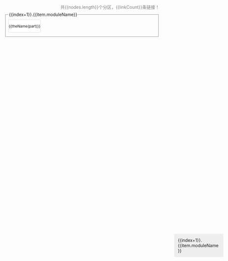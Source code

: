 <!-- 引入 layui.css -->
<link href="https://cdn.jsdelivr.net/npm/layui@2.7.6/dist/css/layui.css" rel="stylesheet">

<style type="text/css">
.layui-row{
    display: flex;
    flex-flow: row wrap;
    align-content: space-between;
}
.layui-row a:hover{
    text-decoration:underline;
}
.layui-row div{
    border:1px solid #ddd;
    height:40px;
    display: flex;
    flex-flow: row wrap;
    align-content: center;
    justify-content: center;
    margin-bottom: 5px;
    margin-right: 5px;
    border-radius: 2px;
    font-size: 12px;
}

.layui-row .no {
    background-color: white;
    color: black;
}
.nav{
    position: fixed;
    top: 20%;
    width: 140px;
    right: 20px;
    z-index: 999;
    background: #eee;
    padding: 10px;
}
.nav a{
    display: block;
    padding: 2px;
}
.stat{
    height:30px;
    line-height:30px;
    color: gray;
    text-align: right;
}
</style>

<div id="container" >
    <div class="stat">共{{nodes.length}}个分区，{{linkCount}}条链接！</div>
    <div class="nav">
        <a v-for="(item,index) in nodes" :href="aHref(item)">{{index+1}}.{{item.moduleName}}</a>
    </div>
    <fieldset class="layui-elem-field" style="padding: 8px;" v-for="(item,index) in nodes">
        <a :id="item.moduleId" style="position: relative;top:-50px;"></a>
        <legend>{{index+1}}.{{item.moduleName}}</legend>
        <div class="layui-row">
            <div class="layui-col-xs12 layui-col-sm12 layui-col-md2 no" v-for="(part,index) in item.parts">
                <a :href="theHref(part)" target="_blank">{{theName(part)}}</a>
            </div>
    </fieldset>
</div>

<script>
    (function(){
         new Vue({
            el:'#container',
            data() {
                return {
                    nodes: [
                        {
                            moduleId: 'my-project',
                            moduleName: '我的项目',
                            parts:[
                                    '项目资源分布@https://mg.meiflower.top/personal/project',
                                    '我的项目@https://gitee.com/mgang/my-project',
                                    '猫大刚主页@https://mg.meiflower.top/',
                                    '我的计划@https://mg.meiflower.top/plan/',
                                    '我的B站空间@https://space.bilibili.com/1174515315',
                                    '我的博客@https://mg.meiflower.top/mb/',
                                    'marp分享@http://marp.meiflower.top/',
                                    '待办列表@http://todo.meiflower.top/',
                                    'mango-kit@https://github.com/mg0324/mango-kit',
                                    '妙娃miaowa@https://mmtdd.gitee.io/miaowa/#/',
                                    'B站工具bup@https://gitee.com/mgang/my-project/tree/master/bup',
                                    'jmedis@https://gitee.com/mangoorg/jmedis',
                                    'idea启动插件@https://gitee.com/mgang/idea-plugin-start-time',
                                    '我的分享@https://gitee.com/mgang/my-share',
                                    'leetcode刷题笔记@https://gitee.com/mgang/leet-code',
                                    '我的日历打卡@https://mg.meiflower.top/calendar/m2/2023/index.html',
                                    'B站web直播入口@https://live.bilibili.com/p/html/web-hime/index.html?visit_id=287t35tjj1us',
                                    
                            ]
                        },
                        {
                            moduleId: 'mango-card',
                            moduleName: '芒果卡片',
                            use: false,
                            parts:[
                                    '芒果网盘@http://disk.meiflower.top/',
                                    '芒果卡片@https://mg.meiflower.top/card-admin/#/login',
                                    '芒果卡片构建@http://mg.meiflower.top/cp/bqr/',
                                    '点子队列@http://mg.meiflower.top/cp/keyqueue',
                                    '卡片预览@http://mg.meiflower.top/cardview/index.html?id=5f3245cc14434434810bece36ea97125'
                            ]
                        },
                        {
                            moduleId: 'about-note',
                            moduleName: '笔记相关',
                            parts:[
                                    'mangodoc@https://mangodoc.meiflower.top',
                                    'mangodoc-template@https://mangodoc-template.meiflower.top',
                                    'docsify-template@http://docsify-template.meiflower.top/#/',
                                    'docsify-note@http://docsify-note.meiflower.top/#/',
                                    '大刚学算法@https://alg.meiflower.top/#/',
                                    '大刚学设计模式@https://dp.meiflower.top/#/',
                                    'Java学习体系文档@https://java.meiflower.top/#/',
                                    '走上架构之路@https://arch.meiflower.top/#/',
                                    'CPU修行文档@http://mgang.gitee.io/s-cpu/#/'
                                    
                            ]
                        },
                        {
                            moduleId: 'offen-tool',
                            moduleName: '常用工具',
                            parts:[
                                'chrome商店@https://chrome.google.com/webstore/category/extensions',
                                '定稿设计@https://gd74865930.qiye.gaoding.com/smartdesign',
                                '百度统计@https://tongji.baidu.com/main/homepage/22511391/homepage/index',
                                '图片转base64@https://kz16.top/png2base64.html',
                                '谷歌翻译@https://translate.google.com.hk/?hl=zh-CN&sourceid=cnhp',
                                'processon@https://www.processon.com/login',
                                'drawio@https://app.diagrams.net/',
                                '华为云容器服务@https://console.huaweicloud.com/swr/?agencyId=9fb50aa2b84e4d9f820bb6d32ca2b5ab&region=cn-south-1&locale=zh-cn#/swr/warehouse/detail/hw_008618613073290_01/mangoorg/flask-api/guide',
                                'doocs md@https://doocs.gitee.io/md/',
                                'mvnrepository@https://mvnrepository.com/',
                                'favicon@https://favicon.io/',
                                'logo生成@https://www.logosc.cn/make',
                                'boss招聘@https://www.zhipin.com/shenzhen/',
                                '图片压缩@https://tinypng.com/',
                                '即时设计@https://js.design/workspace',
                                '可画设计@https://www.canva.cn/',
                                '可画视频编辑@https://www.canva.cn/design/DAFz6qoiO6Y/6Avs1vl-RckbASeqI9gn1g/edit'
                            ]
                        },
                        {
                            moduleId: 'offen-email',
                            moduleName: '常用邮箱',
                            parts:[
                                'QQ邮箱@https://mail.qq.com/cgi-bin/frame_html?sid=05f9Ec9lbnidJGUG&r=f6adff210c8f5793ce3d74cfcaa93fde&lang=zh',
                                '163邮箱@https://mail.163.com/',
                                'icloud邮箱@https://www.icloud.com.cn/mail/',
                                'iconfont@https://www.iconfont.cn/manage/index?manage_type=myprojects&projectId=4036078'
                            ]
                        },
                        {
                            moduleId: 'about-domain',
                            moduleName: '域名相关',
                            parts:[
                                'Free DNS@https://dns.he.net/index.cgi',
                                'ssl证书申请@https://freessl.cn/'
                            ]
                        },
                        {
                            moduleId: 'ai-about',
                            moduleName: 'AI相关',
                            parts:[
                                'ChatGPT@https://chatgpt.com/',
                                'Poe AI@https://poe.com/',
                                'Claude@https://claude.ai/chat/e9a44cfc-e12d-49cc-b9e7-85ef6dd587d2',
                                '智普清言@https://chatglm.cn/main/alltoolsdetail',
                                'Kimi@https://kimi.moonshot.cn/',
                                'groq@https://groq.com/',
                                'cloudflare ai playground@https://playground.ai.cloudflare.com/',
                                '林哥的大模型野榜@https://lyihub.com/chat',
                                '免魔法ChatGPT@https://chat.rawchat.cc/',
                                'AI合集@https://github.com/LiLittleCat/awesome-free-chatgpt',
                                '使用中的AI@https://openai.aifree.site/',
                                '文心一言@https://yiyan.baidu.com/',
                                '通义千问@https://tongyi.aliyun.com/',
                                '360GPT@https://www.so.com/zt/invite.html#/',
                                '星火认知@https://xinghuo.xfyun.cn/',
                                'huggingface chat@https://huggingface.co/chat/',
                                'picsart@https://picsart.com/create',
                                'freegpt@https://freegpt.one/',
                                'ai排行榜@https://chat.lmsys.org/',
                                'google aistudio@https://aistudio.google.com/app/prompts/new_chat',
                                'huggingface@https://huggingface.co/'
                            ]
                        },
                        {
                            moduleId: 'sms-platform',
                            moduleName: '短信激活',
                            parts:[
                                'sms-activate@https://sms-activate.io/cn'
                            ]
                        },
                        {
                            moduleId: 'res-about',
                            moduleName: '资源清单',
                            parts:[
                                '云资源合集@https://gist.github.com/imba-tjd/d73258f0817255dbe77d64d40d985e76'
                            ]
                        }, 
                        {
                            moduleId: 'free-paas',
                            moduleName: 'paas平台',
                            parts:[
                                'fly.io@https://fly.io/dashboard',
                                'Railway@https://railway.app/dashboard',
                                'netlify@https://app.netlify.com/',
                                'vercel@https://vercel.com/dashboard',
                                'cloudflare@https://dash.cloudflare.com/',
                                'render@https://dashboard.render.com/web/srv-ckq83he2eoec739dofe0/settings',
                                'sealos云操作系统@https://bja.sealos.run/'
                            ]
                        },
                        {
                            moduleId: 'vm-container',
                            moduleName: '虚拟机容器相关',
                            parts:[
                                'Multipass@https://multipass.run/install',
                                'Podman@https://podman-desktop.io/downloads',
                                'Docker@https://www.docker.com/products/docker-desktop/'
                            ]
                        },
                        {
                            moduleId: 'online-coder',
                            moduleName: '在线代码编辑',
                            parts:[
                                'codesandbox@https://codesandbox.io/dashboard/recent',
                                'codepen@https://codepen.io/mg0324/pen/WNaZwYX',
                                'jsfiddle@https://jsfiddle.net/user/fiddles/all/',
                                'onlinegdb在线编辑器@https://www.onlinegdb.com/'
                            ]
                        },
                        {
                            moduleId: 'resource-nav',
                            moduleName: '资源导航',
                            parts:[
                                '千库网@https://588ku.com/so/shuqianye/',
                                '胖虎的工具箱@https://www.955code.com/',
                                'JDK11下载@https://blog.lupf.cn/articles/2022/02/24/1645713619397.html#toc_h2_17',
                                '各操作系统包@https://pkgs.org/'
                            ]
                        },
                        {
                            moduleId: 'front-ui',
                            moduleName: '前端UI库',
                            parts:[
                                'Layui@https://layui.gitee.io/v2/',
                                'heyui@https://www.heyui.top/',
                                '热门前端@https://mg.meiflower.top/skill/front/all'
                            ]
                        },
                        {
                            moduleId: 'cross-sale',
                            moduleName: '跨境电商运营',
                            parts:[
                                '速卖通@https://gsp.aliexpress.com/',
                                '17Track@https://www.17track.net/zh-cn'
                            ]
                        },
                        {
                            moduleId: 'code-manage',
                            moduleName: '代码托管',
                            parts:[
                                'Gitee@https://gitee.com/mgang',
                                'Github@https://github.com/mg0324',
                                'NPM packages@https://www.npmjs.com/settings/mgang/packages',
                                'DockerHub@https://hub.docker.com/'
                            ]
                        },
                        {
                            moduleId: 'open-project',
                            moduleName: '开源项目',
                            parts:[
                                    '深度学习飞桨@https://www.paddlepaddle.org.cn/',
                                    '网络工具frp@https://github.com/fatedier/frp',
                                    'spring-boot-demo@https://github.com/xkcoding/spring-boot-demo',
                                    'spring-brick@https://gitee.com/starblues/springboot-plugin-framework-parent',
                                    'sofa-jarslink@https://github.com/sofastack/sofa-jarslink',
                                    'JavaGuide轻量级http框架@https://github.com/Snailclimb/jsoncat',
                                    '代码导航@https://github.com/liyupi/code-nav',
                                    '微信Markdown编辑器@https://github.com/doocs/md'
                            ]
                        },
                        {
                            moduleId: 'al-study',
                            moduleName: '算法学习',
                            parts:[
                                '左神算法@https://github.com/mg0324/zuoshen-algorithm',
                                '算法4可视化@https://algs4.cs.princeton.edu/home/',
                                '牛客网@https://www.nowcoder.com/users/204732625',
                                '力扣@https://leetcode.cn/u/mangomei/',
                                'labuladong算法笔记@https://labuladong.gitee.io/algo/home/',
                                '算法可视化visualgo@https://visualgo.net/zh',
                                '代码可视化@https://algorithm-visualizer.org/'
                            ]
                        },
                        {
                            moduleId: 'it-man',
                            moduleName: 'IT大牛',
                            parts:[
                                'JavaGuide@https://github.com/Snailclimb',
                                'toBeBetterJavaer@https://github.com/itwanger/toBeBetterJavaer',
                                '龙进的博客@https://longjin666.cn/',
                                'liyupi@https://github.com/liyupi'
                            ]
                        },
                        {
                            moduleId: 'rspb',
                            moduleName: '树莓派',
                            parts:['树莓派操作系统@https://www.raspberrypi.com/software/operating-systems/']
                        },
                        {
                            moduleId: 'doc-about',
                            moduleName: '文档相关',
                            parts:[
                                'python-selenium3@https://python-selenium-zh.readthedocs.io/zh_CN/latest/',
                                'python-argparse@https://docs.python.org/zh-cn/3/library/argparse.html#',
                                'python-random@http://study.yali.edu.cn/pythonhelp/library/random.html',
                                'giscus app@https://giscus.app/zh-CN'
                            ]
                        },
                        {
                            moduleId: 'my-res',
                            moduleName: '我的资源',
                            parts:[
                                '我的蓝奏云@https://pc.woozooo.com/mydisk.php',
                                '七牛云oss@https://portal.qiniu.com/kodo/bucket/resource-v2?bucketName=mango',
                                '百度网盘@https://pan.baidu.com/',
                                '芒果网盘@http://disk.meiflower.top/',
                                'npm包@https://www.npmjs.com/'

                            ]
                        },
                        {
                            moduleId: 'cloud-parter',
                            moduleName: '云推广',
                            parts:[
                                '七牛云推广@https://portal.qiniu.com/cps/overview',
                                '腾讯云推广@https://console.cloud.tencent.com/spread/overview',
                                '阿里云推广@https://promotion.aliyun.com/ntms/yunparter/personal-center.html#/month-task',
                                '亿速云推广@https://uc2.yisu.com/index.php/parter/activity/index.html',
                                '看云推广@https://www.kancloud.cn/setting/parter'
                            ]
                        },
                        {
                            moduleId: 'sol-thing',
                            moduleName: '社会事宜',
                            parts:[
                                '广东交通局@https://gab.122.gov.cn/m/login',
                                '灵活就业事项@https://www.gdzwfw.gov.cn/portal/v2/search?region=440300&keyword=%E7%81%B5%E6%B4%BB%E5%B0%B1%E4%B8%9A&areaCode=440300&departmentCode=&onlyCorrespondingLevel=0&type=',
                                '深圳市公安局业务@https://msjw.ga.sz.gov.cn/?serviceType=1'
                            ]
                        },
                        {
                            moduleId: 'yl-res',
                            moduleName: '娱乐资源',
                            parts:[
                                '免费mp3@https://music.y444.cn/#/',
                                '腾讯视频@https://v.qq.com/'
                            ]
                        },
                        {
                            moduleId: 'store-img',
                            moduleName: '收藏图',
                            parts:[
                                '中国地图@https://www.gov.cn/xhtml/2016gov/images/guoqing/bigmap.jpg',
                            ]
                        }
                    ]
                };
            },
            computed: {
                linkCount(){
                    var sum = 0;
                    for(var node of this.nodes){
                        sum += node.parts.length;
                    }
                    return sum;
                }
            },
            methods: {
                aHref(v){
                    return window.location.href + "?id=" + v.moduleId;
                },
                theName(v){
                    return v.split('@')[0];
                },
                theHref(v){
                    return v.split('@')[1];
                }
            }
        });
    })();
</script>